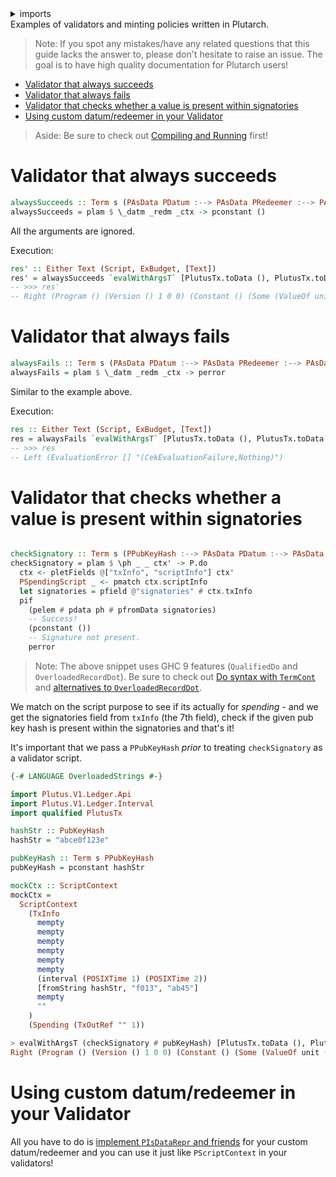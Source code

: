 <details>
<summary> imports </summary>
<p>

```haskell
{-# LANGUAGE QualifiedDo #-}
{-# LANGUAGE OverloadedRecordDot #-}
module Plutarch.Docs.ValidatorExample (alwaysSucceeds, checkSignatory, res', res, alwaysFails) where

import Plutarch.Prelude
import Plutarch.LedgerApi (PDatum, PRedeemer, PScriptContext, PPubKeyHash, 
  PScriptInfo(PSpendingScript))
import Plutarch.Docs.Run (evalWithArgsT)
import Plutarch.Script (Script)
import qualified PlutusTx
import PlutusCore.Evaluation.Machine.ExBudget (ExBudget)
import qualified Plutarch.Monadic as P
import Data.Text (Text)
```

</p>
</details>
Examples of validators and minting policies written in Plutarch.

> Note: If you spot any mistakes/have any related questions that this guide lacks the answer to, please don't hesitate to raise an issue. The goal is to have high quality documentation for Plutarch users!

- [Validator that always succeeds](#validator-that-always-succeeds)
- [Validator that always fails](#validator-that-always-fails)
- [Validator that checks whether a value is present within signatories](#validator-that-checks-whether-a-value-is-present-within-signatories)
- [Using custom datum/redeemer in your Validator](#using-custom-datumredeemer-in-your-validator)

> Aside: Be sure to check out [Compiling and Running](./../README.md#compiling-and-running) first!

# Validator that always succeeds

```haskell
alwaysSucceeds :: Term s (PAsData PDatum :--> PAsData PRedeemer :--> PAsData PScriptContext :--> PUnit)
alwaysSucceeds = plam $ \_datm _redm _ctx -> pconstant ()
```

All the arguments are ignored.

Execution:

```haskell
res' :: Either Text (Script, ExBudget, [Text])
res' = alwaysSucceeds `evalWithArgsT` [PlutusTx.toData (), PlutusTx.toData (), PlutusTx.toData ()]
-- >>> res'
-- Right (Program () (Version () 1 0 0) (Constant () (Some (ValueOf unit ()))))
```

# Validator that always fails

```haskell
alwaysFails :: Term s (PAsData PDatum :--> PAsData PRedeemer :--> PAsData PScriptContext :--> PUnit)
alwaysFails = plam $ \_datm _redm _ctx -> perror
```

Similar to the example above.

Execution:

```haskell
res :: Either Text (Script, ExBudget, [Text])
res = alwaysFails `evalWithArgsT` [PlutusTx.toData (), PlutusTx.toData (), PlutusTx.toData ()]
-- >>> res
-- Left (EvaluationError [] "(CekEvaluationFailure,Nothing)")
```

# Validator that checks whether a value is present within signatories

```haskell

checkSignatory :: Term s (PPubKeyHash :--> PAsData PDatum :--> PAsData PRedeemer :--> PAsData PScriptContext :--> PUnit)
checkSignatory = plam $ \ph _ _ ctx' -> P.do
  ctx <- pletFields @["txInfo", "scriptInfo"] ctx'
  PSpendingScript _ <- pmatch ctx.scriptInfo
  let signatories = pfield @"signatories" # ctx.txInfo
  pif
    (pelem # pdata ph # pfromData signatories)
    -- Success!
    (pconstant ())
    -- Signature not present.
    perror
```

> Note: The above snippet uses GHC 9 features (`QualifiedDo` and `OverloadedRecordDot`). Be sure to check out [Do syntax with `TermCont`](./../Usage/Do%20syntax%20with%20TermCont.md) and [alternatives to `OverloadedRecordDot`](./../Typeclasses/PIsDataRepr%20and%20PDataFields.md#alternatives-to-overloadedrecorddot).

We match on the script purpose to see if its actually for _spending_ - and we get the signatories field from `txInfo` (the 7th field), check if the given pub key hash is present within the signatories and that's it!

It's important that we pass a `PPubKeyHash` _prior_ to treating `checkSignatory` as a validator script.

```hs
{-# LANGUAGE OverloadedStrings #-}

import Plutus.V1.Ledger.Api
import Plutus.V1.Ledger.Interval
import qualified PlutusTx

hashStr :: PubKeyHash
hashStr = "abce0f123e"

pubKeyHash :: Term s PPubKeyHash
pubKeyHash = pconstant hashStr

mockCtx :: ScriptContext
mockCtx =
  ScriptContext
    (TxInfo
      mempty
      mempty
      mempty
      mempty
      mempty
      mempty
      (interval (POSIXTime 1) (POSIXTime 2))
      [fromString hashStr, "f013", "ab45"]
      mempty
      ""
    )
    (Spending (TxOutRef "" 1))

> evalWithArgsT (checkSignatory # pubKeyHash) [PlutusTx.toData (), PlutusTx.toData (), PlutusTx.toData mockCtx]
Right (Program () (Version () 1 0 0) (Constant () (Some (ValueOf unit ()))))
```

# Using custom datum/redeemer in your Validator

All you have to do is [implement `PIsDataRepr` and friends](./../Typeclasses/PIsDataRepr%20and%20PDataFields.md#implementing-pisdatarepr-and-friends) for your custom datum/redeemer and you can use it just like `PScriptContext` in your validators!
